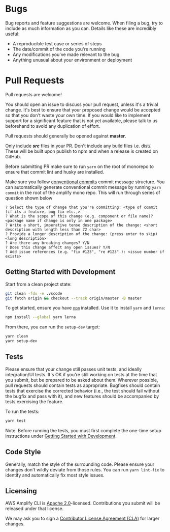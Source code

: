 # Bugs

Bug reports and feature suggestions are welcome. When filing a bug, try to include as much information as you can. Details like these are incredibly useful:

* A reproducible test case or series of steps
* The date/commit of the code you're running
* Any modifications you've made relevant to the bug
* Anything unusual about your environment or deployment

# Pull Requests


Pull requests are welcome!

You should open an issue to discuss your pull request, unless it's a trivial change. It's best to ensure that your proposed change would be accepted so that you don't waste your own time. If you would like to implement support for a significant feature that is not yet available, please talk to us beforehand to avoid any duplication of effort. 

Pull requests should generally be opened against **master**.

Only include ***src*** files in your PR. Don't include any build files i.e. dist/. These will be built upon publish to npm and when a release is created on GitHub.

Before submitting PR make sure to run `yarn` on the root of monorepo to ensure that commit lint and husky are installed.

Make sure you follow [conventional commits](https://www.conventionalcommits.org/en/v1.0.0-beta.2/) commit message structure. You can automatically generate conventional commit message by running `yarn commit` in the root of the amplify mono repo. This will run through series of question shown below
```
? Select the type of change that you're committing: <type of commit (if its a feature, bug fix etc.,>
? What is the scope of this change (e.g. component or file name)? <package name if change is only in one package>
? Write a short, imperative tense description of the change: <short description with length less than 72 char>
? Provide a longer description of the change: (press enter to skip) <long description>
? Are there any breaking changes? Y/N
? Does this change affect any open issues? Y/N
? Add issue references (e.g. "fix #123", "re #123".): <issue number if exists>
```

## Getting Started with Development

Start from a clean project state:
```bash
git clean -fdx -e .vscode
git fetch origin && checkout --track origin/master -B master
```

To get started, ensure you have [`npm`](https://nodejs.org/en/download/) installed. Use it to install `yarn` and `lerna`:
```bash
npm install --global yarn lerna
```

From there, you can run the `setup-dev` target:
```bash
yarn clean
yarn setup-dev
```

## Tests

Please ensure that your change still passes unit tests, and ideally integration/UI tests. It's OK if you're still working on tests at the time that you submit, but be prepared to be asked about them. Wherever possible, pull requests should contain tests as appropriate. Bugfixes should contain tests that exercise the corrected behavior (i.e., the test should fail without the bugfix and pass with it), and new features should be accompanied by tests exercising the feature.

To run the tests:
```bash
yarn test
```
Note: Before running the tests, you must first complete the one-time setup instructions under [Getting Started with Development](#getting-started-with-development).

## Code Style

Generally, match the style of the surrounding code. Please ensure your changes don't wildly deviate from those rules. You can run `yarn lint-fix` to identify and automatically fix most style issues.

## Licensing

AWS Amplify CLI is [Apache 2.0](LICENSE)-licensed. Contributions you submit will be released under that license.

We may ask you to sign a [Contributor License Agreement (CLA)](http://en.wikipedia.org/wiki/Contributor_License_Agreement) for larger changes.
